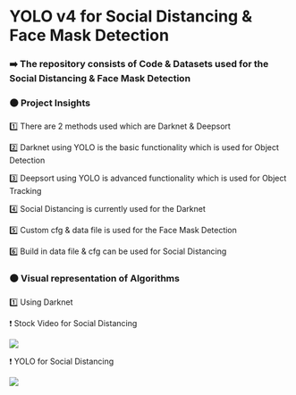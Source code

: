 # YOLO v4 for Social Distancing & Face Mask Detection 

### ➡️ The repository consists of Code & Datasets used for the Social Distancing & Face Mask Detection

### ⚫️ Project Insights

1️⃣ There are 2 methods used which are Darknet & Deepsort 

2️⃣ Darknet using YOLO is the basic functionality which is used for Object Detection

3️⃣ Deepsort using YOLO is advanced functionality which is used for Object Tracking

4️⃣ Social Distancing is currently used for the Darknet 

5️⃣ Custom cfg & data file is used for the Face Mask Detection

6️⃣ Build in data file & cfg can be used for Social Distancing

### ⚫️ Visual representation of Algorithms 

1️⃣ Using Darknet

❗️ Stock Video for Social Distancing 

![](https://github.com/yashindulkar/Social-Distancing-Yolo-v4/blob/master/Videos/Stock%20Video.gif)

❗️ YOLO for Social Distancing

![](https://github.com/yashindulkar/Social-Distancing-Yolo-v4/blob/master/Videos/Output.gif)
